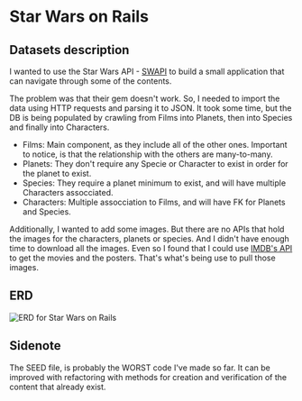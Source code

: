 # Star Wars on Rails

## Datasets description
I wanted to use the Star Wars API - [SWAPI](https://swapi.dev/) to build a small application that can navigate through some of the contents.

The problem was that their gem doesn't work. So, I needed to import the data using HTTP requests and parsing it to JSON.
It took some time, but the DB is being populated by crawling from Films into Planets, then into Species and finally into Characters.

- Films: Main component, as they include all of the other ones. Important to notice, is that the relationship with the others are many-to-many.
- Planets: They don't require any Specie or Character to exist in order for the planet to exist.
- Species: They  require a planet minimum to exist, and will have multiple Characters assocciated.
- Characters: Multiple assocciation to Films, and will have FK for Planets and Species.

Additionally, I wanted to add some images. But there are no APIs that hold the images for the characters, planets or species. And I didn't have enough time to download all the images.
Even so I found that I could use [IMDB's API](https://v2.sg.media-imdb.com/suggests/) to get the movies and the posters. That's what's being use to pull those images.

## ERD
![ERD for Star Wars on Rails](https://ibb.co/d79Jgnq "ERD for Star Wars on Rails")


## Sidenote
The SEED file, is probably the WORST code I've made so far. It can be improved with refactoring with methods for creation and verification of the content that already exist.